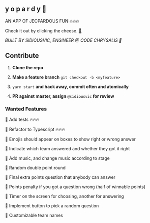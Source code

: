 ## y o p a r d y 🍍

AN APP OF JEOPARDOUS FUN 🔥🔥🔥

Check it out by clicking the cheese. [🧀](https://sidiousvic.github.io/yopardy/)

*BUILT BY SIDIOUSVIC, ENGINEER @ CODE CHRYSALIS 🐛*


## Contribute

1. **Clone the repo**

2. **Make a feature branch** `git checkout -b <myfeature>`

3. `yarn start` **and hack away, commit often and atomically**

4. **PR against master, assign** `@sidiousvic` **for review**


### Wanted Features

🥑 Add tests 🔥🔥🔥

🥑 Refactor to Typescript 🔥🔥🔥

🥑 Emojis should appear on boxes to show right or wrong answer

🥑 Indicate which team answered and whether they got it right

🥑 Add music, and change music according to stage

🥑 Random double point round

🥑 Final extra points question that anybody can answer

🥑 Points penalty if you got a question wrong (half of winnable points)

🥑 Timer on the screen for choosing, another for answering

🥑 Implement button to pick a random question

🥑 Customizable team names

